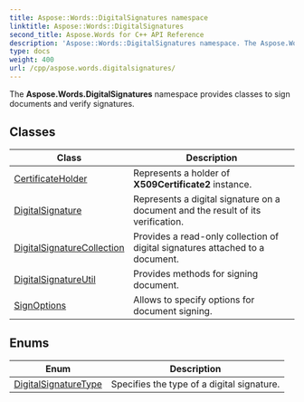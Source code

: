 ```yaml
---
title: Aspose::Words::DigitalSignatures namespace
linktitle: Aspose::Words::DigitalSignatures
second_title: Aspose.Words for C++ API Reference
description: 'Aspose::Words::DigitalSignatures namespace. The Aspose.Words.DigitalSignatures namespace provides classes to sign documents and verify signatures in C++.'
type: docs
weight: 400
url: /cpp/aspose.words.digitalsignatures/
---
```


The **Aspose.Words.DigitalSignatures** namespace provides classes to sign documents and verify signatures.

## Classes

| Class | Description |
| --- | --- |
| [CertificateHolder](./certificateholder/) | Represents a holder of **X509Certificate2** instance. |
| [DigitalSignature](./digitalsignature/) | Represents a digital signature on a document and the result of its verification. |
| [DigitalSignatureCollection](./digitalsignaturecollection/) | Provides a read-only collection of digital signatures attached to a document. |
| [DigitalSignatureUtil](./digitalsignatureutil/) | Provides methods for signing document. |
| [SignOptions](./signoptions/) | Allows to specify options for document signing. |
## Enums

| Enum | Description |
| --- | --- |
| [DigitalSignatureType](./digitalsignaturetype/) | Specifies the type of a digital signature. |

